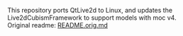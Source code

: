 This repository ports QtLive2d to Linux, and updates the Live2dCubismFramework to support models with moc v4.<br/>
Original readme: [README.orig.md](README.orig.md)